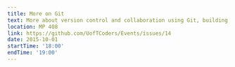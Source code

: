 ```yaml
---
title: More on Git
text: More about version control and collaboration using Git, building on knowledge of basic Git commands.
location: MP 408
link: https://github.com/UofTCoders/Events/issues/14
date: 2015-10-01
startTime: '18:00'
endTime: '19:00'
---
```

